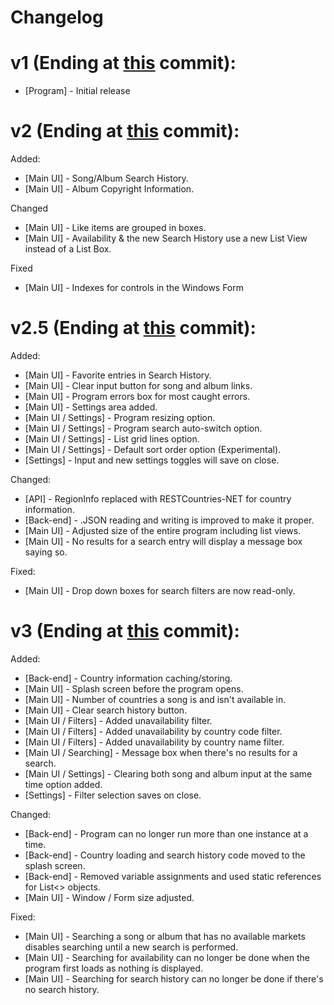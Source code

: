 # Changelog

# v1 (Ending at [this](https://github.com/CasualHonest/SpotifySongAvailabilityChecker/commit/68be80e90d23cccdda9e4114e1b29068236a73ea) commit):
- [Program] - Initial release

# v2 (Ending at [this](https://github.com/CasualHonest/SpotifySongAvailabilityChecker/commit/14a6e73dcfdf44b346047948bafd15298b21cc06) commit):
Added:
- [Main UI] - Song/Album Search History.
- [Main UI] - Album Copyright Information.

Changed
- [Main UI] - Like items are grouped in boxes.
- [Main UI] - Availability & the new Search History use a new List View instead of a List Box.

Fixed
- [Main UI] - Indexes for controls in the Windows Form

# v2.5 (Ending at [this](https://github.com/CasualHonest/SpotifySongAvailabilityChecker/commit/9108c52d33442b4ce64d08ec9e1af17c30fa079a) commit):
Added:
- [Main UI] - Favorite entries in Search History.
- [Main UI] - Clear input button for song and album links.
- [Main UI] - Program errors box for most caught errors.
- [Main UI] - Settings area added.
- [Main UI / Settings] - Program resizing option.
- [Main UI / Settings] - Program search auto-switch option.
- [Main UI / Settings] - List grid lines option.
- [Main UI / Settings] - Default sort order option (Experimental).
- [Settings] - Input and new settings toggles will save on close.

Changed:
- [API] - RegionInfo replaced with RESTCountries-NET for country information.
- [Back-end] - .JSON reading and writing is improved to make it proper.
- [Main UI] - Adjusted size of the entire program including list views.
- [Main UI] - No results for a search entry will display a message box saying so.

Fixed:
- [Main UI] - Drop down boxes for search filters are now read-only.

# v3 (Ending at [this](https://github.com/CasualHonest/SpotifySongAvailabilityChecker/commit/fc6cd02dce9638b6d800cc234485a7c709588dee) commit):
Added:
- [Back-end] - Country information caching/storing.
- [Main UI] - Splash screen before the program opens.
- [Main UI] - Number of countries a song is and isn't available in.
- [Main UI] - Clear search history button.
- [Main UI / Filters] - Added unavailability filter.
- [Main UI / Filters] - Added unavailability by country code filter.
- [Main UI / Filters] - Added unavailability by country name filter.
- [Main UI / Searching] - Message box when there's no results for a search.
- [Main UI / Settings] - Clearing both song and album input at the same time option added.
- [Settings] - Filter selection saves on close.

Changed:
- [Back-end] - Program can no longer run more than one instance at a time.
- [Back-end] - Country loading and search history code moved to the splash screen.
- [Back-end] - Removed variable assignments and used static references for List<> objects.
- [Main UI] - Window / Form size adjusted.

Fixed:
- [Main UI] - Searching a song or album that has no available markets disables searching until a new search is performed.
- [Main UI] - Searching for availability can no longer be done when the program first loads as nothing is displayed.
- [Main UI] - Searching for search history can no longer be done if there's no search history.

